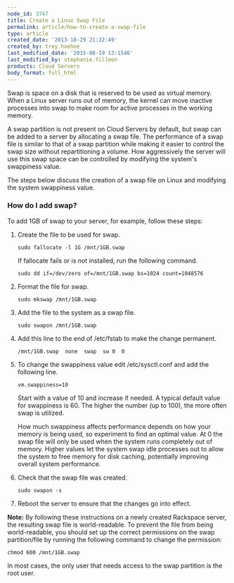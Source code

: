 ```yaml
---
node_id: 3747
title: Create a Linux Swap File
permalink: article/how-to-create-a-swap-file
type: article
created_date: '2013-10-29 21:22:49'
created_by: trey.hoehne
last_modified_date: '2015-08-19 13:1546'
last_modified_by: stephanie.fillmon
products: Cloud Servers
body_format: full_html
---
```


Swap is space on a disk that is reserved to be used as virtual memory.
When a Linux server runs out of memory, the kernel can move inactive
processes into swap to make room for active processes in the working
memory.

A swap partition is not present on Cloud Servers by default, but swap
can be added to a server by allocating a swap file. The performance of a
swap file is similar to that of a swap partition while making it easier
to control the swap size without repartitioning a volume. How
aggressively the server will use this swap space can be controlled by
modifying the system's swappiness value.

The steps below discuss the creation of a swap file on Linux and
modifying the system swappiness value.

### How do I add swap?

To add 1GB of swap to your server, for example, follow these steps:

1.  Create the file to be used for swap.

        sudo fallocate -l 1G /mnt/1GB.swap

    If fallocate fails or is not installed, run the following command.

        sudo dd if=/dev/zero of=/mnt/1GB.swap bs=1024 count=1048576

2.  Format the file for swap.

        sudo mkswap /mnt/1GB.swap

3.  Add the file to the system as a swap file.

        sudo swapon /mnt/1GB.swap

4.  Add this line to the end of /etc/fstab to make the change permanent.

        /mnt/1GB.swap  none  swap  sw 0  0

5.  To change the swappiness value edit /etc/sysctl.conf and add the
    following line.

        vm.swappiness=10

    Start with a value of 10 and increase if needed. A typical default
    value for swappiness is 60. The higher the number (up to 100), the
    more often swap is utilized.

    How much swappiness affects performance depends on how your memory
    is being used, so experiment to find an optimal value. At 0 the swap
    file will only be used when the system runs completely out of
    memory. Higher values let the system swap idle processes out to
    allow the system to free memory for disk caching, potentially
    improving overall system performance.

6.  Check that the swap file was created.

        sudo swapon -s

7.  Reboot the server to ensure that the changes go into effect.

**Note:** By following these instructions on a newly created Rackspace
server, the resulting swap file is world-readable. To prevent the file
from being world-readable, you should set up the correct permissions on
the swap partition/file by running the following command to change the
permission:

    chmod 600 /mnt/1GB.swap

In most cases, the only user that needs access to the swap partition is
the root user.

